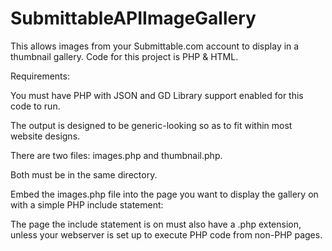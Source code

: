 SubmittableAPIImageGallery
==========================

This allows images from your Submittable.com account to display in a thumbnail gallery.
Code for this project is PHP & HTML.

Requirements:

You must have PHP with JSON and GD Library support enabled for this code to run.

The output is designed to be generic-looking so as to fit within most website designs.

There are two files: images.php and thumbnail.php.

Both must be in the same directory.

Embed the images.php file into the page you want to display the gallery on with a simple PHP include statement:
<?php include('images.php'); ?>

The page the include statement is on must also have a .php extension, unless your webserver is set up to execute PHP
code from non-PHP pages.
